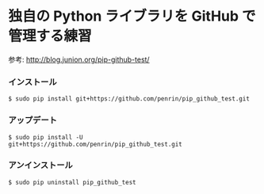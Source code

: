 # 独自の Python ライブラリを GitHub で管理する練習

参考: 
http://blog.junion.org/pip-github-test/

### インストール
```
$ sudo pip install git+https://github.com/penrin/pip_github_test.git
```

### アップデート
```
$ sudo pip install -U git+https://github.com/penrin/pip_github_test.git
```

### アンインストール
```
$ sudo pip uninstall pip_github_test
```


